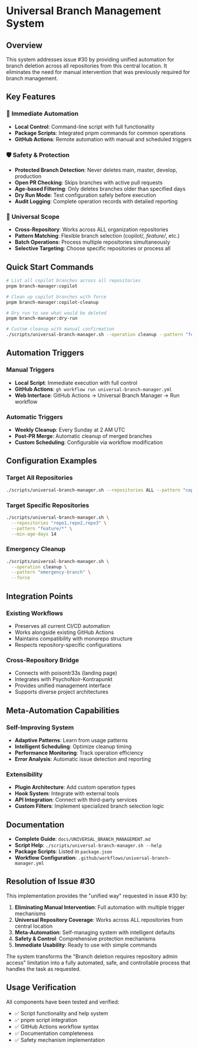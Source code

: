 # Universal Branch Management System

## Overview

This system addresses issue #30 by providing unified automation for branch deletion across all repositories from this central location. It eliminates the need for manual intervention that was previously required for branch management.

## Key Features

### 🚀 **Immediate Automation**

- **Local Control**: Command-line script with full functionality
- **Package Scripts**: Integrated pnpm commands for common operations
- **GitHub Actions**: Remote automation with manual and scheduled triggers

### 🛡️ **Safety & Protection**

- **Protected Branch Detection**: Never deletes main, master, develop, production
- **Open PR Checking**: Skips branches with active pull requests
- **Age-based Filtering**: Only deletes branches older than specified days
- **Dry Run Mode**: Test configuration safely before execution
- **Audit Logging**: Complete operation records with detailed reporting

### 🎯 **Universal Scope**

- **Cross-Repository**: Works across ALL organization repositories
- **Pattern Matching**: Flexible branch selection (copilot/_, feature/_, etc.)
- **Batch Operations**: Process multiple repositories simultaneously
- **Selective Targeting**: Choose specific repositories or process all

## Quick Start Commands

```bash
# List all copilot branches across all repositories
pnpm branch-manager:copilot

# Clean up copilot branches with force
pnpm branch-manager:copilot-cleanup

# Dry run to see what would be deleted
pnpm branch-manager:dry-run

# Custom cleanup with manual confirmation
./scripts/universal-branch-manager.sh --operation cleanup --pattern "feature/*"
```

## Automation Triggers

### Manual Triggers

- **Local Script**: Immediate execution with full control
- **GitHub Actions**: `gh workflow run universal-branch-manager.yml`
- **Web Interface**: GitHub Actions → Universal Branch Manager → Run workflow

### Automatic Triggers

- **Weekly Cleanup**: Every Sunday at 2 AM UTC
- **Post-PR Merge**: Automatic cleanup of merged branches
- **Custom Scheduling**: Configurable via workflow modification

## Configuration Examples

### Target All Repositories

```bash
./scripts/universal-branch-manager.sh --repositories ALL --pattern "copilot/*"
```

### Target Specific Repositories

```bash
./scripts/universal-branch-manager.sh \
  --repositories "repo1,repo2,repo3" \
  --pattern "feature/*" \
  --min-age-days 14
```

### Emergency Cleanup

```bash
./scripts/universal-branch-manager.sh \
  --operation cleanup \
  --pattern "emergency-branch" \
  --force
```

## Integration Points

### Existing Workflows

- Preserves all current CI/CD automation
- Works alongside existing GitHub Actions
- Maintains compatibility with monorepo structure
- Respects repository-specific configurations

### Cross-Repository Bridge

- Connects with poisontr33s (landing page)
- Integrates with PsychoNoir-Kontrapunkt
- Provides unified management interface
- Supports diverse project architectures

## Meta-Automation Capabilities

### Self-Improving System

- **Adaptive Patterns**: Learn from usage patterns
- **Intelligent Scheduling**: Optimize cleanup timing
- **Performance Monitoring**: Track operation efficiency
- **Error Analysis**: Automatic issue detection and reporting

### Extensibility

- **Plugin Architecture**: Add custom operation types
- **Hook System**: Integrate with external tools
- **API Integration**: Connect with third-party services
- **Custom Filters**: Implement specialized branch selection logic

## Documentation

- **Complete Guide**: `docs/UNIVERSAL_BRANCH_MANAGEMENT.md`
- **Script Help**: `./scripts/universal-branch-manager.sh --help`
- **Package Scripts**: Listed in `package.json`
- **Workflow Configuration**: `.github/workflows/universal-branch-manager.yml`

## Resolution of Issue #30

This implementation provides the "unified way" requested in issue #30 by:

1. **Eliminating Manual Intervention**: Full automation with multiple trigger mechanisms
2. **Universal Repository Coverage**: Works across ALL repositories from central location
3. **Meta-Automation**: Self-managing system with intelligent defaults
4. **Safety & Control**: Comprehensive protection mechanisms
5. **Immediate Usability**: Ready to use with simple commands

The system transforms the "Branch deletion requires repository admin access" limitation into a fully automated, safe, and controllable process that handles the task as requested.

## Usage Verification

All components have been tested and verified:

- ✅ Script functionality and help system
- ✅ pnpm script integration
- ✅ GitHub Actions workflow syntax
- ✅ Documentation completeness
- ✅ Safety mechanism implementation
